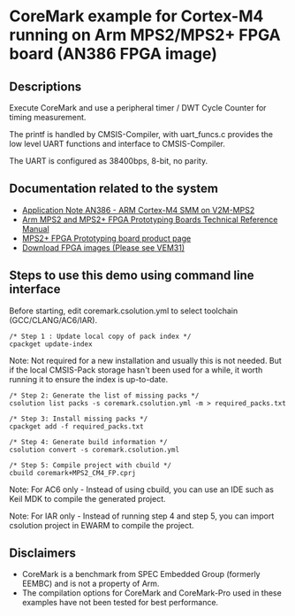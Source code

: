 # CoreMark example for Cortex-M4 running on Arm MPS2/MPS2+ FPGA board (AN386 FPGA image)

## Descriptions

Execute CoreMark and use a peripheral timer / DWT Cycle Counter for timing measurement.

The printf is handled by CMSIS-Compiler, with uart_funcs.c provides the low level UART functions and interface to CMSIS-Compiler.

The UART is configured as 38400bps, 8-bit, no parity.

## Documentation related to the system

* [Application Note AN386 - ARM Cortex-M4 SMM on V2M-MPS2](https://developer.arm.com/documentation/dai0386/latest/)
* [Arm MPS2 and MPS2+ FPGA Prototyping Boards Technical Reference Manual](https://developer.arm.com/documentation/100112/latest/)
* [MPS2+ FPGA Prototyping board product page](https://developer.arm.com/Tools%20and%20Software/MPS2%20Plus%20FPGA%20Prototyping%20Board)
* [Download FPGA images (Please see VEM31)](https://developer.arm.com/downloads/-/download-fpga-images)

## Steps to use this demo using command line interface

Before starting, edit coremark.csolution.yml to select toolchain (GCC/CLANG/AC6/IAR).

```
/* Step 1 : Update local copy of pack index */
cpackget update-index
```
Note: Not required for a new installation and usually this is not needed. But if the local CMSIS-Pack storage hasn't been used for a while, it worth running it to ensure the index is up-to-date.
```
/* Step 2: Generate the list of missing packs */
csolution list packs -s coremark.csolution.yml -m > required_packs.txt
```
```
/* Step 3: Install missing packs */
cpackget add -f required_packs.txt
```

```
/* Step 4: Generate build information */
csolution convert -s coremark.csolution.yml
```

```
/* Step 5: Compile project with cbuild */
cbuild coremark+MPS2_CM4_FP.cprj
```
Note: For AC6 only - Instead of using cbuild, you can use an IDE such as Keil MDK to compile the generated project.

Note: For IAR only - Instead of running step 4 and step 5, you can import csolution project in EWARM to compile the project.

## Disclaimers

* CoreMark is a benchmark from SPEC Embedded Group (formerly EEMBC) and is not a property of Arm.
* The compilation options for CoreMark and CoreMark-Pro used in these examples have not been tested for best performance.
